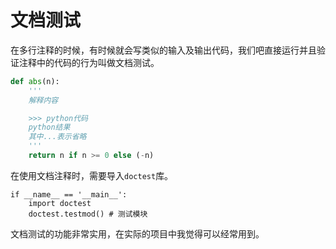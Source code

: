 # 文档测试  
在多行注释的时候，有时候就会写类似的输入及输出代码，我们吧直接运行并且验证注释中的代码的行为叫做文档测试。  
```python
def abs(n):
    '''
    解释内容

    >>> python代码
    python结果
    其中...表示省略
    '''
    return n if n >= 0 else (-n)
```

在使用文档注释时，需要导入`doctest`库。  
```
if __name__ == '__main__':
    import doctest
    doctest.testmod() # 测试模块
```

文档测试的功能非常实用，在实际的项目中我觉得可以经常用到。  